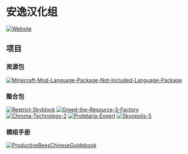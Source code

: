 # 安逸汉化组

[![Website](https://shields.io/website?up_message=anyijun.com&url=http://anyijun.com&label=Website)](http://anyijun.com)

## 项目

### 资源包

[![Minecraft-Mod-Language-Package-Not-Included-Language-Package](https://shields.io/github/v/release/ShaBaiTianCN/Minecraft-Mod-Language-Package-Not-Included-Language-Package?display_name=tag&include_prereleases&label=Minecraft-Mod-Language-Package-Not-Included-Language-Package)](https://github.com/ShaBaiTianCN/Minecraft-Mod-Language-Package-Not-Included-Language-Package)

### 整合包

[![Restrict-Skyblock](https://shields.io/github/v/release/ShaBaiTianCN/Restrict-Skyblock?display_name=tag&include_prereleases&label=Restrict-Skyblock)](https://github.com/ShaBaiTianCN/Restrict-Skyblock)
[![Greed-the-Resource-3-Factory](https://shields.io/github/v/release/ShaBaiTianCN/Greed-the-Resource-3-Factory?display_name=tag&include_prereleases&label=Greed-the-Resource-3-Factory)](https://github.com/ShaBaiTianCN/Greed-the-Resource-3-Factory)
[![Chroma-Technology-2](https://shields.io/github/v/release/ShaBaiTianCN/Chroma-Technology-2?display_name=tag&include_prereleases&label=Chroma-Technology-2)](https://github.com/ShaBaiTianCN/Chroma-Technology-2)
[![Proletaria-Expert](https://shields.io/github/v/release/ShaBaiTianCN/Proletaria-Expert?display_name=tag&include_prereleases&label=Proletaria-Expert)](https://github.com/ShaBaiTianCN/Proletaria-Expert)
[![Skyopolis-5](https://shields.io/github/v/release/ShaBaiTianCN/Skyopolis-5?display_name=tag&include_prereleases&label=Skyopolis-5)](https://github.com/ShaBaiTianCN/Skyopolis-5)

### 模组手册

[![ProductiveBeesChineseGuidebook](https://shields.io/github/v/release/ShaBaiTianCN/ProductiveBeesChineseGuidebook?display_name=tag&include_prereleases&label=ProductiveBeesChineseGuidebook)](https://github.com/ShaBaiTianCN/ProductiveBeesChineseGuidebook)
